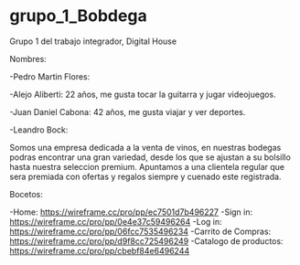 # grupo_1_Bobdega
Grupo 1 del trabajo integrador, Digital House

Nombres:

-Pedro Martin Flores:


-Alejo Aliberti: 22 años, me gusta tocar la guitarra y jugar videojuegos.  

-Juan Daniel Cabona: 42 años, me gusta viajar y ver deportes.

-Leandro Bock:


Somos una empresa dedicada a la venta de vinos, en nuestras bodegas podras encontrar una gran variedad, desde los que se ajustan a su bolsillo hasta nuestra seleccion premium. Apuntamos a una clientela regular que sera premiada con ofertas y regalos siempre y cuenado este registrada.


Bocetos:  

-Home: https://wireframe.cc/pro/pp/ec7501d7b496227
-Sign in: https://wireframe.cc/pro/pp/0e4e37c59496264
-Log in: https://wireframe.cc/pro/pp/06fcc7535496234
-Carrito de Compras: https://wireframe.cc/pro/pp/d9f8cc725496249
-Catalogo de productos: https://wireframe.cc/pro/pp/cbebf84e6496244 